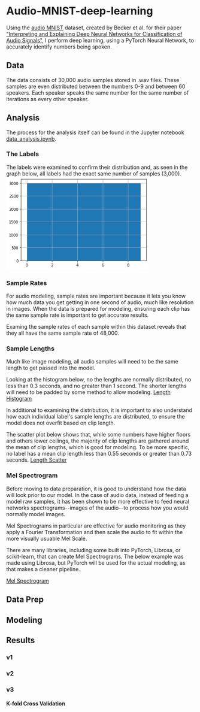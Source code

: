# Audio-MNIST-deep-learning
Using the [audio MNIST](https://github.com/soerenab/AudioMNIST) dataset, created by Becker et al. for their paper ["Interpreting and Explaining Deep Neural Networks for Classification of Audio Signals"](https://arxiv.org/abs/1807.03418), I perform deep learning, using a PyTorch Neural Network, to accurately identify numbers being spoken.

## Data 
The data consists of 30,000 audio samples stored in .wav files. These samples are even distributed between the numbers 0-9 and between 60 speakers. Each speaker speaks the same number for the same number of iterations as every other speaker.

## Analysis
The process for the analysis itself can be found in the Jupyter notebook [data_analysis.ipynb](https://github.com/bjhammack/audio-MNIST-deep-learning/data_analyis.ipynb).

### The Labels
The labels were examined to confirm their distribution and, as seen in the graph below, all labels had the exact same number of samples (3,000).
![Label Distribution](https://github.com/bjhammack/audio-MNIST-deep-learning/blob/master/images/label_distribution.png?raw=true "Label Hist")

### Sample Rates
For audio modeling, sample rates are important because it lets you know how much data you get getting in one second of audio, much like resolution in images. When the data is prepared for modeling, ensuring each clip has the same sample rate is important to get accurate results.

Examing the sample rates of each sample within this dataset reveals that they all have the same sample rate of 48,000.

### Sample Lengths
Much like image modeling, all audio samples will need to be the same length to get passed into the model.

Looking at the histogram below, no the lengths are normally distributed, no less than 0.3 seconds, and no greater than 1 second. The shorter lengths will need to be padded by some method to allow modeling.
[Length Histogram](https://github.com/bjhammack/audio-MNIST-deep-learning/blob/master/images/length_distribution.png?raw=true "Length Hist")

In additional to examining the distribution, it is important to also understand how each individual label's sample lengths are distributed, to ensure the model does not overfit based on clip length.

The scatter plot below shows that, while some numbers have higher floors and others lower ceilings, the majority of clip lengths are gathered around the mean of clip lengths, which is good for modeling. To be more specific, no label has a mean clip length less than 0.55 seconds or greater than 0.73 seconds.
[Length Scatter](https://github.com/bjhammack/audio-MNIST-deep-learning/blob/master/images/length_by_label.png?raw=true "Length Scatter")

### Mel Spectrogram
Before moving to data preparation, it is good to understand how the data will look prior to our model. In the case of audio data, instead of feeding a model raw samples, it has been shown to be more effective to feed neural networks spectrograms--images of the audio--to process how you would normally model images.

Mel Spectrograms in particular are effective for audio monitoring as they apply a Fourier Transformation and then scale the audio to fit within the more visually usuable Mel Scale.

There are many libraries, including some built into PyTorch, Librosa, or scikit-learn, that can create Mel Spectrograms. The below example was made using Librosa, but PyTorch will be used for the actual modeling, as that makes a cleaner pipeline.

[Mel Spectrogram](https://github.com/bjhammack/audio-MNIST-deep-learning/blob/master/images/mel_spectrogram.png?raw=true "Mel Spec")

## Data Prep


## Modeling


## Results

### v1

### v2

### v3

#### K-fold Cross Validation